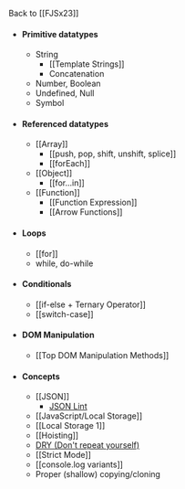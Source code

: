 Back to [[FJSx23]]

- #### Primitive datatypes
	- String
		- [[Template Strings]]
		- Concatenation
	- Number, Boolean
	- Undefined, Null
	- Symbol
- #### Referenced datatypes
	- [[Array]]
		- [[push, pop, shift, unshift, splice]]
		- [[forEach]]
	- [[Object]]
		- [[for...in]]
	- [[Function]]
		- [[Function Expression]]
		- [[Arrow Functions]]
- #### Loops
	- [[for]]
	- while, do-while
- #### Conditionals
	- [[if-else + Ternary Operator]]
	- [[switch-case]]
- #### DOM Manipulation
	- [[Top DOM Manipulation Methods]]
- #### Concepts
	- [[JSON]]
		- [JSON Lint](https://jsonlint.com)
	- [[JavaScript/Local Storage]]
	- [[Local Storage 1]]
	- [[Hoisting]]
	- [DRY (Don't repeat yourself)](DRY.md)
	- [[Strict Mode]]
	- [[console.log variants]]
	- Proper (shallow) copying/cloning
